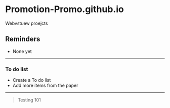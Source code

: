 # Promotion-Promo.github.io
Webvstuew proejcts

## Reminders
- None yet

---

### To do list
- Create a To do list
- Add more items from the paper

---

> Testing 101
